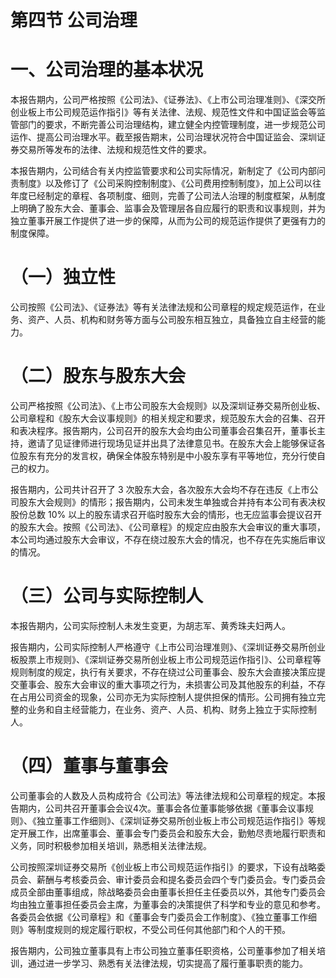 # 第四节 公司治理

# 一、公司治理的基本状况

本报告期内，公司严格按照《公司法》、《证券法》、《上市公司治理准则》、《深交所创业板上市公司规范运作指引》等有关法律、法规、规范性文件和中国证监会等监管部门的要求，不断完善公司治理结构，建立健全内控管理制度，进一步规范公司运作、提高公司治理水平。截至报告期末，公司治理状况符合中国证监会、深圳证券交易所等发布的法律、法规和规范性文件的要求。

本报告期内，公司结合有关内控监管要求和公司实际情况，新制定了《公司内部问责制度》以及修订了《公司采购控制制度》、《公司费用控制制度》，加上公司以往年度已经制定的章程、各项制度、细则，完善了公司法人治理的制度框架，从制度上明确了股东大会、董事会、监事会及管理层各自应履行的职责和议事规则，并为独立董事开展工作提供了进一步的保障，从而为公司的规范运作提供了更强有力的制度保障。

# （一）独立性

公司按照《公司法》、《证券法》等有关法律法规和公司章程的规定规范运作，在业务、资产、人员、机构和财务等方面与公司股东相互独立，具备独立自主经营的能力。

# （二）股东与股东大会

公司严格按照《公司法》、《上市公司股东大会规则》以及深圳证券交易所创业板、公司章程和《股东大会议事规则》的相关规定和要求，规范股东大会的召集、召开和表决程序。报告期内，公司召开的股东大会均由公司董事会召集召开，董事长主持，邀请了见证律师进行现场见证并出具了法律意见书。在股东大会上能够保证各位股东有充分的发言权，确保全体股东特别是中小股东享有平等地位，充分行使自己的权力。

报告期内，公司共计召开了 3 次股东大会，各次股东大会均不存在违反《上市公司股东大会规则》的情形；报告期内，公司未发生单独或合并持有本公司有表决权股份总数 $1 0 \%$ 以上的股东请求召开临时股东大会的情形，也无应监事会提议召开的股东大会。按照《公司法》、《公司章程》的规定应由股东大会审议的重大事项，本公司均通过股东大会审议，不存在绕过股东大会的情况，也不存在先实施后审议的情况。

# （三）公司与实际控制人

本报告期内，公司实际控制人未发生变更，为胡志军、黄秀珠夫妇两人。

报告期内，公司实际控制人严格遵守《上市公司治理准则》、《深圳证券交易所创业板股票上市规则》、《深圳证券交易所创业板上市公司规范运作指引》、公司章程等规则制度的规定，执行有关要求，不存在绕过公司董事会、股东大会直接决策应提交董事会、股东大会审议的重大事项之行为，未损害公司及其他股东的利益，不存在占用公司资金的现象，公司亦无为实际控制人提供担保的情形。公司拥有独立完整的业务和自主经营能力，在业务、资产、人员、机构、财务上独立于实际控制人。

# （四）董事与董事会

公司董事会的人数及人员构成符合《公司法》等法律法规和公司章程的规定。本报告期内，公司共召开董事会会议4次。董事会各位董事能够依据《董事会议事规则》、《独立董事工作细则》、《深圳证券交易所创业板上市公司规范运作指引》等规定开展工作，出席董事会、董事会专门委员会和股东大会，勤勉尽责地履行职责和义务，同时积极参加相关培训，熟悉相关法律法规。

公司按照深圳证券交易所《创业板上市公司规范运作指引》的要求，下设有战略委员会、薪酬与考核委员会、审计委员会和提名委员会四个专门委员会。专门委员会成员全部由董事组成，除战略委员会由董事长担任主任委员以外，其他专门委员会均由独立董事担任委员会主席，为董事会的决策提供了科学和专业的意见和参考。各委员会依据《公司章程》和《董事会专门委员会工作制度》、《独立董事工作细则》等制度规则的规定履行职权，不受公司任何其他部门和个人的干预。

报告期内，公司独立董事具有上市公司独立董事任职资格，公司董事参加了相关培训，通过进一步学习、熟悉有关法律法规，切实提高了履行董事职责的能力。